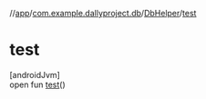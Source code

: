 //[app](../../../index.md)/[com.example.dallyproject.db](../index.md)/[DbHelper](index.md)/[test](test.md)

# test

[androidJvm]\
open fun [test](test.md)()
